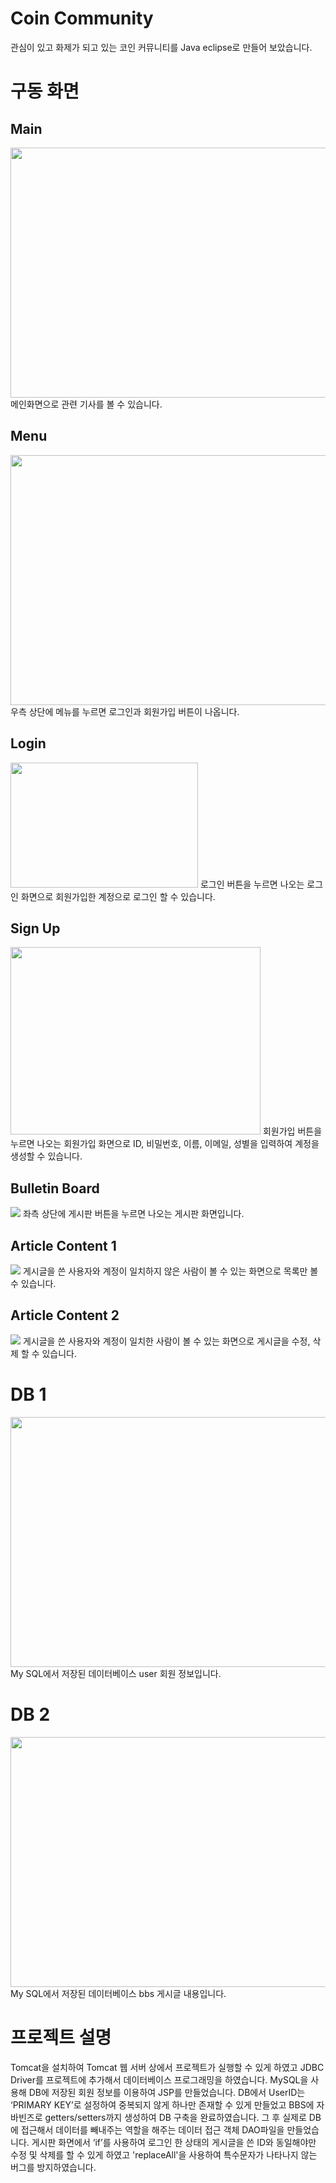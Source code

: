 # Coin Community

관심이 있고 화제가 되고 있는 코인 커뮤니티를 Java eclipse로 만들어 보았습니다.

# 구동 화면

## Main
<img src="https://user-images.githubusercontent.com/89118596/147677451-703b44e7-2fa6-4262-ab3f-793e0a5e0356.png" width="600" height="400"/>
메인화면으로 관련 기사를 볼 수 있습니다.

## Menu
<img src="https://user-images.githubusercontent.com/89118596/147677453-cdf200f2-c294-4db5-9c83-f403c193744d.png" width="600" height="400"/>
우측 상단에 메뉴를 누르면 로그인과 회원가입 버튼이 나옵니다.

## Login
<img src="https://user-images.githubusercontent.com/89118596/147677461-a19fac2e-4a70-4082-8cb9-2d56b99b2022.png" width="300" height="200"/>
로그인 버튼을 누르면 나오는 로그인 화면으로 회원가입한 계정으로 로그인 할 수 있습니다.

## Sign Up
<img src="https://user-images.githubusercontent.com/89118596/147677463-f39db8dc-ce4a-42bb-83ec-23a674cf8424.png" width="400" height="300"/>
회원가입 버튼을 누르면 나오는 회원가입 화면으로 ID, 비밀번호, 이름, 이메일, 성별을 입력하여 계정을 생성할 수 있습니다.

## Bulletin Board
<img src="https://user-images.githubusercontent.com/89118596/147682073-12f26548-b6e3-4790-8a6a-196016531cf2.png">
좌측 상단에 게시판 버튼을 누르면 나오는 게시판 화면입니다. 

## Article Content 1
<img src="https://user-images.githubusercontent.com/89118596/147682075-dbad4d2a-d72c-47be-861b-42e10c884717.png">
게시글을 쓴 사용자와 계정이 일치하지 않은 사람이 볼 수 있는 화면으로 목록만 볼 수 있습니다.

## Article Content 2
<img src="https://user-images.githubusercontent.com/89118596/147682076-fcc00165-eed0-4121-b5fe-80853461ccd5.png">
게시글을 쓴 사용자와 계정이 일치한 사람이 볼 수 있는 화면으로 게시글을 수정, 삭제 할 수 있습니다.

# DB 1
<img src="https://user-images.githubusercontent.com/89118596/147682069-0ba652db-5db8-4441-aed3-3215f36f1766.png" width="600" height="400"/>
My SQL에서 저장된 데이터베이스 user 회원 정보입니다.

# DB 2
<img src="https://user-images.githubusercontent.com/89118596/147682072-836438ed-61ab-4cf7-80fb-873d483f22f4.png" width="600" height="400"/>
My SQL에서 저장된 데이터베이스 bbs 게시글 내용입니다.

# 프로젝트 설명

Tomcat을 설치하여 Tomcat 웹 서버 상에서 프로젝트가 실행할 수 있게 하였고 JDBC Driver를 프로젝트에 추가해서 데이터베이스 프로그래밍을 하였습니다.
MySQL을 사용해 DB에 저장된 회원 정보를 이용하여 JSP를 만들었습니다. DB에서 UserID는 ‘PRIMARY KEY’로 설정하여 중복되지 않게 하나만 존재할 수 있게 만들었고 BBS에 자바빈즈로 getters/setters까지 생성하여 DB 구축을 완료하였습니다.
그 후 실제로 DB에 접근해서 데이터를 빼내주는 역할을 해주는 데이터 접근 객체 DAO파일을 만들었습니다.
게시판 화면에서 ‘if’를 사용하여 로그인 한 상태의 게시글을 쓴 ID와 동일해야만 수정 및 삭제를 할 수 있게 하였고 'replaceAll'을 사용하여 특수문자가 나타나지 않는 버그를 방지하였습니다. 
